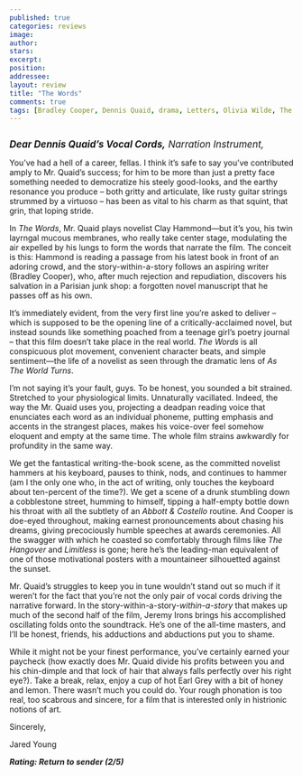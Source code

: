 ```yaml
---
published: true
categories: reviews
image:
author: 
stars: 
excerpt: 
position: 
addressee: 
layout: review
title: "The Words"
comments: true
tags: [Bradley Cooper, Dennis Quaid, drama, Letters, Olivia Wilde, The Words, writing]
---
```

<div><p><span class="full-image-block ssNonEditable"><span><a href="/letters/2012/9/7/the-words.html"><img src="http://static.squarespace.com/static/5005f6bcc4aa41161b33e89e/5329cf1fe4b07c068ebf74de/5329cf1fe4b07c068ebf7627/1347029159041/the-words.jpg" alt="" /></a></span></span></p>
<p><em style="font-size:120%;"><strong>Dear Dennis Quaid&rsquo;s Vocal Cords,</strong> Narration Instrument,</em></p>
<p>You&rsquo;ve had a hell of a career, fellas. I think it&rsquo;s safe to say you&rsquo;ve contributed amply to Mr. Quaid&rsquo;s success; for him to be more than just a pretty face something needed to democratize his steely good-looks, and the earthy resonance you produce &ndash; both gritty and articulate, like rusty guitar strings strummed by a virtuoso &ndash; has been as vital to his charm as that squint, that grin, that loping stride.</p>
<p>In <em>The Words</em>, Mr. Quaid plays novelist Clay Hammond&mdash;but it&rsquo;s you, his twin layrngal mucous membranes, who really take center stage, modulating the air expelled by his lungs to form the words that narrate the film. The conceit is this: Hammond is reading a passage from his latest book in front of an adoring crowd, and the story-within-a-story follows an aspiring writer (Bradley Cooper), who, after much rejection and repudiation, discovers his salvation in a Parisian junk shop: a forgotten novel manuscript that he passes off as his own.</p>
<p>It&rsquo;s immediately evident, from the very first line you&rsquo;re asked to deliver &ndash; which is supposed to be the opening line of a critically-acclaimed novel, but instead sounds like something poached from a teenage girl&rsquo;s poetry journal &ndash; that this film doesn&rsquo;t take place in the real world. <em>The Words</em> is all conspicuous plot movement, convenient character beats, and simple sentiment&mdash;the life of a novelist as seen through the dramatic lens of <em>As The World Turns</em>.</p>
<p>I&rsquo;m not saying it&rsquo;s your fault, guys. To be honest, you sounded a bit strained. Stretched to your physiological limits. Unnaturally vacillated. Indeed, the way the Mr. Quaid uses you, projecting a deadpan reading voice that enunciates each word as an individual phoneme, putting emphasis and accents in the strangest places, makes his voice-over feel somehow eloquent and empty at the same time. The whole film strains awkwardly for profundity in the same way.</p>
<p>We get the fantastical writing-the-book scene, as the committed novelist hammers at his keyboard, pauses to think, nods, and continues to hammer (am I the only one who, in the act of writing, only touches the keyboard about ten-percent of the time?). We get a scene of a drunk stumbling down a cobblestone street, humming to himself, tipping a half-empty bottle down his throat with all the subtlety of an <em>Abbott &amp; Costello</em> routine. And Cooper is doe-eyed throughout, making earnest pronouncements about chasing his dreams, giving precociously humble speeches at awards ceremonies. All the swagger with which he coasted so comfortably through films like <em>The Hangover</em> and <em>Limitless </em>is gone; here he&rsquo;s the leading-man equivalent of one of those motivational posters with a mountaineer silhouetted against the sunset.</p>
<p>Mr. Quaid&rsquo;s struggles to keep you in tune wouldn&rsquo;t stand out so much if it weren&rsquo;t for the fact that you&rsquo;re not the only pair of vocal cords driving the narrative forward. In the story-within-a-story-<em>within-a-story</em> that makes up much of the second half of the film, Jeremy Irons brings his accomplished oscillating folds onto the soundtrack. He&rsquo;s one of the all-time masters, and I&rsquo;ll be honest, friends, his adductions and abductions put you to shame.&nbsp;</p>
<p>While it might not be your finest performance, you&rsquo;ve certainly earned your paycheck (how exactly does Mr. Quaid divide his profits between you and his chin-dimple and that lock of hair that always falls perfectly over his right eye?). Take a break, relax, enjoy a cup of hot Earl Grey with a bit of honey and lemon. There wasn&rsquo;t much you could do. Your rough phonation is too real, too scabrous and sincere, for a film that is interested only in histrionic notions of art.&nbsp;</p>
<p>Sincerely,</p>
<p>Jared Young</p>
<p><strong><em>Rating: Return to sender (2/5)</em></strong></p></div>
